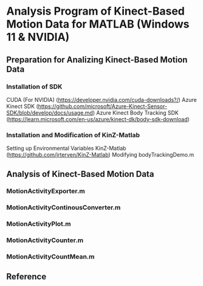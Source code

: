 # Analysis Program of Kinect-Based Motion Data for MATLAB (Windows 11 & NVIDIA)

## Preparation for Analizing Kinect-Based Motion Data

### Installation of SDK
CUDA (For NVIDIA) (https://developer.nvidia.com/cuda-downloads?/)
Azure Kinect SDK (https://github.com/microsoft/Azure-Kinect-Sensor-SDK/blob/develop/docs/usage.md)
Azure Kinect Body Tracking SDK (https://learn.microsoft.com/en-us/azure/kinect-dk/body-sdk-download)

### Installation and Modification of KinZ-Matlab
Setting up Environmental Variables
KinZ-Matlab (https://github.com/jrterven/KinZ-Matlab)
Modifying bodyTrackingDemo.m

## Analysis of Kinect-Based Motion Data

### MotionActivityExporter.m

### MotionActivityContinousConverter.m

### MotionActivityPlot.m

### MotionActivityCounter.m

### MotionActivityCountMean.m

## Reference

